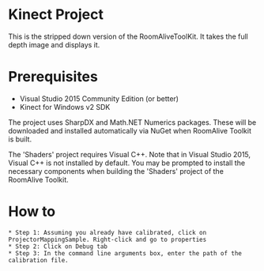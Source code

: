 # Kinect Project

This is the stripped down version of the RoomAliveToolKit. It takes the full depth image and displays it.

# Prerequisites

* Visual Studio 2015 Community Edition (or better)
* Kinect for Windows v2 SDK

The project uses SharpDX and Math.NET Numerics packages. These will be downloaded and installed automatically via NuGet when RoomAlive Toolkit is built.

The 'Shaders' project requires Visual C++. Note that in Visual Studio 2015, Visual C++ is not installed by default. You may be prompted to install the necessary components when building the 'Shaders' project of the RoomAlive Toolkit.

# How to

	* Step 1: Assuming you already have calibrated, click on ProjectorMappingSample. Right-click and go to properties
	* Step 2: Click on Debug tab
	* Step 3: In the command line arguments box, enter the path of the calibration file.